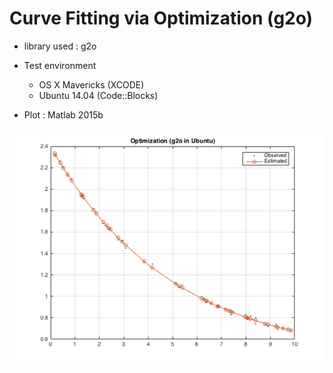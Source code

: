 # Curve Fitting via Optimization (g2o)
- library used : g2o
- Test environment
  * OS X Mavericks (XCODE)
  * Ubuntu 14.04 (Code::Blocks)

- Plot : Matlab 2015b

![Figure1](https://raw.githubusercontent.com/dalek7/Algorithms/master/Optimization/g2o/g2oTeStarbucks/g2oplot1_curve_fitting.png)
